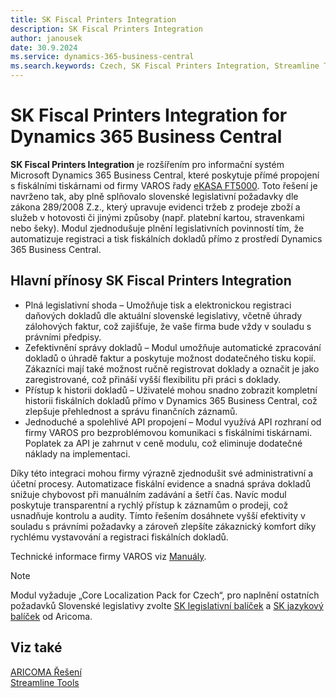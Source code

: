 ```yaml
---
title: SK Fiscal Printers Integration
description: SK Fiscal Printers Integration
author: janousek
date: 30.9.2024
ms.service: dynamics-365-business-central
ms.search.keywords: Czech, SK Fiscal Printers Integration, Streamline Tools
---
```

# SK Fiscal Printers Integration for Dynamics 365 Business Central

**SK Fiscal Printers Integration** je rozšířením pro informační systém Microsoft Dynamics 365 Business Central, které poskytuje přímé propojení s fiskálními tiskárnami od firmy VAROS řady [eKASA FT5000](http://www.varos.sk/vyrobky-FT5000). Toto řešení je navrženo tak, aby plně splňovalo slovenské legislativní požadavky dle zákona 289/2008 Z.z., který upravuje evidenci tržeb z prodeje zboží a služeb v hotovosti či jinými způsoby (např. platební kartou, stravenkami nebo šeky). Modul zjednodušuje plnění legislativních povinností tím, že automatizuje registraci a tisk fiskálních dokladů přímo z prostředí Dynamics 365 Business Central.

## Hlavní přínosy SK Fiscal Printers Integration

- Plná legislativní shoda – Umožňuje tisk a elektronickou registraci daňových dokladů dle aktuální slovenské legislativy, včetně úhrady zálohových faktur, což zajišťuje, že vaše firma bude vždy v souladu s právními předpisy.
- Zefektivnění správy dokladů – Modul umožňuje automatické zpracování dokladů o úhradě faktur a poskytuje možnost dodatečného tisku kopií. Zákazníci mají také možnost ručně registrovat doklady a označit je jako zaregistrované, což přináší vyšší flexibilitu při práci s doklady.
- Přístup k historii dokladů – Uživatelé mohou snadno zobrazit kompletní historii fiskálních dokladů přímo v Dynamics 365 Business Central, což zlepšuje přehlednost a správu finančních záznamů.
- Jednoduché a spolehlivé API propojení – Modul využívá API rozhraní od firmy VAROS pro bezproblémovou komunikaci s fiskálními tiskárnami. Poplatek za API je zahrnut v ceně modulu, což eliminuje dodatečné náklady na implementaci.

Díky této integraci mohou firmy výrazně zjednodušit své administrativní a účetní procesy. Automatizace fiskální evidence a snadná správa dokladů snižuje chybovost při manuálním zadávání a šetří čas. Navíc modul poskytuje transparentní a rychlý přístup k záznamům o prodeji, což usnadňuje kontrolu a audity. Tímto řešením dosáhnete vyšší efektivity v souladu s právními požadavky a zároveň zlepšíte zákaznický komfort díky rychlému vystavování a registraci fiskálních dokladů.

Technické informace firmy VAROS viz [Manuály](http://www.varos.sk/manualy.php). 

> [!NOTE]
> Modul vyžaduje „Core Localization Pack for Czech“, pro naplnění ostatních požadavků Slovenské legislativy zvolte [SK legislativní balíček](https://appsource.microsoft.com/en-us/product/dynamics-365-business-central/PUBID.autocontas%7CAID.pas_2021_3%7CPAPPID.6faf8513-1781-444c-8c20-032a6f1efe06?tab=Overview) a [SK jazykový balíček](https://appsource.microsoft.com/en-us/product/project-madeira/PUBID.autocontas%7CAID.pas_2021_5%7CPAPPID.a90b83b0-d99d-4156-9c65-526b37fe3497) od Aricoma.


<!-- ![Přehled zboží](media/SK-FiscalPrinters.png) -->


## Viz také
[ARICOMA Řešení](solutions.md)  
[Streamline Tools](streamlinetools.md)  
